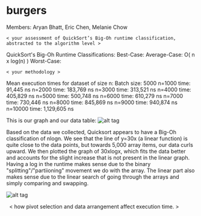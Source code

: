 # burgers
Members: Aryan Bhatt, Eric Chen, Melanie Chow

    < your assessment of QuickSort’s Big-Oh runtime classification, abstracted to the algorithm level >

QuickSort's Big-Oh Runtime Classifications:
Best-Case:
Average-Case: O( n x log(n) )
Worst-Case:

    < your methodology >
  
Mean execution times for dataset of size n:
  Batch size: 5000
  n=1000     time: 91,445 ns
  n=2000     time: 183,769 ns
  n=3000     time: 313,521 ns
  n=4000     time: 405,829 ns
  n=5000     time: 500,748 ns
  n=6000     time: 610,279 ns
  n=7000     time: 730,446 ns
  n=8000     time: 845,869 ns
  n=9000     time: 940,874 ns
  n=10000    time: 1,129,605 ns
  
  This is our graph and our data table:
  ![alt tag](https://github.com/melaniechow/burgers/graphs/tableandgraph.png)
  
  Based on the data we collected, Quicksort appears to have a Big-Oh classification of nlogn. We see that the line of y=30x (a linear function) is quite close to the data points, but towards 5,000 array items, our data curls upward. We then plotted the graph of 30xlogx, which fits the data better and accounts for the slight increase that is not present in the linear graph. Having a log in the runtime makes sense due to the binary "splitting"/"partiioning" movement we do with the array. The linear part also makes sense due to the linear search of going through the arrays and simply comparing and swapping. 
  
  ![alt tag](https://github.com/melaniechow/burgers/graphs/linecomparisons.png)
  
  
  
  
    < how pivot selection and data arrangement affect execution time. >
